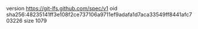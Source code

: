 version https://git-lfs.github.com/spec/v1
oid sha256:48235141ff3e108f2ce737106a9711ef9adafa1d7aca33549ff8441afc703226
size 1079
